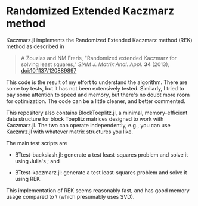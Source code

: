 # Randomized Extended Kaczmarz method

Kaczmarz.jl implements the Randomized Extended Kaczmarz
method (REK) method as described in

> A Zouzias and NM Freris, "Randomized extended Kaczmarz for
solving least squares," *SIAM J. Matrix Anal. Appl.*  **34**
(2013),
[doi:10.1137/120889897](https://doi.org/10.1137/120889897)

This code is the result of my effort to understand the
algorithm.  There are some toy tests, but it has not been
extensively tested.  Similarly, I tried to pay some
attention to speed and memory, but there's no doubt more
room for optimization.  The code can be a little cleaner,
and better commented.

This repository also contains BlockToeplitz.jl, a minimal,
memory-efficient data structure for block Toeplitz matrices
designed to work with Kaczmarz.jl. The two can operate
independently, e.g., you can use Kaczmrz.jl with whatever
matrix structures you like.

The main test scripts are

- BTtest-backslash.jl: generate a test least-squares problem
  and solve it using Julia's \; and

- BTtest-kaczmarz.jl: generate a test least-squares problem
  and solve it using REK.

This implementation of REK seems reasonably fast, and has
good memory usage compared to \ (which presumably uses SVD).
